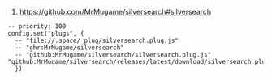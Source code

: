 
1. https://github.com/MrMugame/silversearch#silversearch

```space-lua
-- priority: 100
config.set("plugs", {
  -- "file://.space/_plug/silversearch.plug.js"
  -- "ghr:MrMugame/silversearch"
  -- "github:MrMugame/silversearch/silversearch.plug.js"
"github:MrMugame/silversearch/releases/latest/download/silversearch.plug.js"
  })
```
